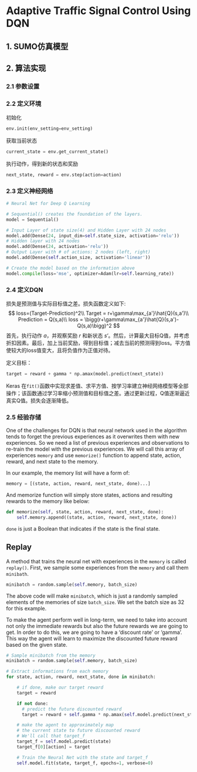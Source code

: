 # Adaptive Traffic Signal Control Using DQN

## 1. SUMO仿真模型

## 2. 算法实现

### 2.1 参数设置

### 2.2 定义环境

初始化

```python
env.init(env_setting=env_setting)
```

获取当前状态

```python
current_state = env.get_current_state()
```

执行动作，得到新的状态和奖励

```python
next_state, reward = env.step(action=action)
```

### 2.3 定义神经网络

```python
# Neural Net for Deep Q Learning

# Sequential() creates the foundation of the layers.
model = Sequential()

# Input Layer of state size(4) and Hidden Layer with 24 nodes
model.add(Dense(24, input_dim=self.state_size, activation='relu'))
# Hidden layer with 24 nodes
model.add(Dense(24, activation='relu'))
# Output Layer with # of actions: 2 nodes (left, right)
model.add(Dense(self.action_size, activation='linear'))

# Create the model based on the information above
model.compile(loss='mse', optimizer=Adam(lr=self.learning_rate))
```

### 2.4 定义DQN

损失是预测值与实际目标值之差。损失函数定义如下:
$$
loss=(Target-Prediction)^2\\
Target = r+\gamma\max_{a'}\hat{Q}(s,a')\\
Prediction = Q(s,a)\\
loss = \bigg(r+\gamma\max_{a'}\hat{Q}(s,a')-Q(s,a)\bigg)^2
$$
首先，执行动作 *a*，并观察奖励 *r* 和新状态 *s‘*。然后，计算最大目标Q值，并考虑折扣因素。最后，加上当前奖励，得到目标值；减去当前的预测得到loss。平方值使较大的loss值变大，且将负值作为正值对待。

定义目标：

```python
target = reward + gamma * np.amax(model.predict(next_state))
```

Keras 在`fit()`函数中实现求差值、求平方值、按学习率建立神经网络模型等全部操作；该函数通过学习率缩小预测值和目标值之差。通过更新过程，Q值逐渐逼近真实Q值。损失会逐渐降低。

### 2.5 经验存储

One of the challenges for DQN is that neural network used in the algorithm tends to forget the previous experiences as it overwrites them with new experiences. So we need a list of previous experiences and observations to re-train the model with the previous experiences. We will call this array of experiences `memory` and use `memorize()` function to append state, action, reward, and next state to the memory.

In our example, the memory list will have a form of:

```python
memory = [(state, action, reward, next_state, done)...]
```

And memorize function will simply store states, actions and resulting rewards to the memory like below:

```python
def memorize(self, state, action, reward, next_state, done):
    self.memory.append((state, action, reward, next_state, done))
```

`done` is just a Boolean that indicates if the state is the final state.

## Replay

A method that trains the neural net with experiences in the `memory` is called `replay()`. First, we sample some experiences from the `memory` and call them `minibath`.

```python
minibatch = random.sample(self.memory, batch_size)
```

The above code will make `minibatch`, which is just a randomly sampled elements of the memories of size `batch_size`. We set the batch size as 32 for this example.

To make the agent perform well in long-term, we need to take into account not only the immediate rewards but also the future rewards we are going to get. In order to do this, we are going to have a ‘discount rate’ or ‘gamma’. This way the agent will learn to maximize the discounted future reward based on the given state.

```python
# Sample minibatch from the memory
minibatch = random.sample(self.memory, batch_size)

# Extract informations from each memory
for state, action, reward, next_state, done in minibatch:

    # if done, make our target reward
    target = reward

    if not done:
      # predict the future discounted reward
      target = reward + self.gamma * np.amax(self.model.predict(next_state)[0])

    # make the agent to approximately map
    # the current state to future discounted reward
    # We'll call that target_f
    target_f = self.model.predict(state)
    target_f[0][action] = target

    # Train the Neural Net with the state and target_f
    self.model.fit(state, target_f, epochs=1, verbose=0)
```


